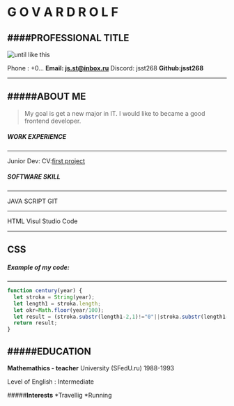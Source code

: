 
# __G O V A R D__   **R O L F**
####PROFESSIONAL TITLE
-----------------------------------------------------------------------------------
![until like this](C:\Users\tabuba\Downloads\govardrolf.jpeg)

Phone : +0... **Email: js.st@inbox.ru**  Discord: jsst268 **Github:jsst268**

------------------------------------------------------------------------------------
#####**ABOUT ME**
------------------------------------------------------------------------------------
> My goal is  get a new major in IT. I would like to became a good frontend developer.


##### **WORK EXPERIENCE**
------------------------------------------------------------------------------------
Junior Dev: CV:[first project]( https://github.com/jsst268/rsschool-cv.git)

##### **SOFTWARE SKILL**
------------------------------------------------------------------------------------
JAVA SCRIPT     GIT
-----------     ----
HTML            Visul Studio Code
----            -----------------
CSS
----    

##### **Example of my code:** 
------------------------------------------------------------------------------------
```javascript
function century(year) {
  let stroka = String(year);
  let length1 = stroka.length;
  let okr=Math.floor(year/100);
  let result = (stroka.substr(length1-2,1)!="0"||stroka.substr(length1-1,1)!="0")? okr+1: okr ;
  return result;
}
```
#####**EDUCATION** 
------------------------------------------------------------------------------------
**Mathemathics - teacher**
University (SFedU.ru) 
1988-1993

Level of English : Intermediate

#####**Interests**
*Travellig     *Running 